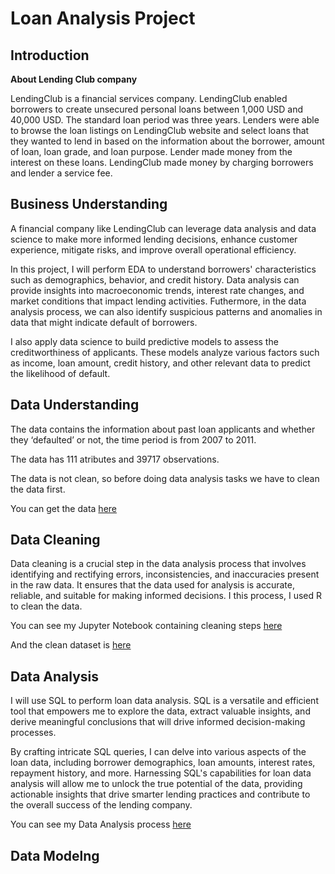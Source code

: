 # Loan Analysis Project

## Introduction
**About Lending Club company**

LendingClub is a financial services company. LendingClub enabled borrowers to create unsecured personal loans between 1,000 USD and 40,000 USD. The standard loan period was three years. Lenders were able to browse the loan listings on LendingClub website and select loans that they wanted to lend in based on the information about the borrower, amount of loan, loan grade, and loan purpose. Lender made money from the interest on these loans. LendingClub made money by charging borrowers and lender a service fee.

## Business Understanding
A financial company like LendingClub can leverage data analysis and data science to make more informed lending decisions, enhance customer experience, mitigate risks, and improve overall operational efficiency. 

In this project, I will perform EDA to understand borrowers' characteristics such as demographics, behavior, and credit history. Data analysis can provide insights into macroeconomic trends, interest rate changes, and market conditions that impact lending activities. Futhermore, in the data analysis process, we can also identify suspicious patterns and anomalies in data that might indicate default of borrowers.

I also apply data science to build predictive models to assess the creditworthiness of applicants. These models analyze various factors such as income, loan amount, credit history, and other relevant data to predict the likelihood of default.

## Data Understanding
The data contains the information about past loan applicants and whether they ‘defaulted’ or not, the time period is from 2007 to 2011.

The data has 111 atributes and 39717 observations. 

The data is not clean, so before doing data analysis tasks we have to clean the data first.

You can get the data [here](https://github.com/linhdan2109/Portfolio_Projects/blob/main/Loan%20Analytics/loandata.zip)

## Data Cleaning
Data cleaning is a crucial step in the data analysis process that involves identifying and rectifying errors, inconsistencies, and inaccuracies present in the raw data. It ensures that the data used for analysis is accurate, reliable, and suitable for making informed decisions. I this process, I used R to clean the data.

You can see my Jupyter Notebook containing cleaning steps [here](https://nbviewer.org/github/linhdan2109/Portfolio_Projects/blob/main/Loan%20Analytics/Data%20Cleaning%20process.ipynb#exportfile)

And the clean dataset is [here](https://github.com/linhdan2109/Portfolio_Projects/blob/main/Loan%20Analytics/Clean%20loandata.csv)

## Data Analysis
I will use SQL to perform loan data analysis. SQL is a versatile and efficient tool that empowers me to explore the data, extract valuable insights, and derive meaningful conclusions that will drive informed decision-making processes.

By crafting intricate SQL queries, I can delve into various aspects of the loan data, including borrower demographics, loan amounts, interest rates, repayment history, and more. Harnessing SQL's capabilities for loan data analysis will allow me to unlock the true potential of the data, providing actionable insights that drive smarter lending practices and contribute to the overall success of the lending company.

You can see my Data Analysis process [here](https://github.com/linhdan2109/Portfolio_Projects/blob/main/Loan%20Analytics/Data%20Analysis%20process.md)

## Data Modelng
